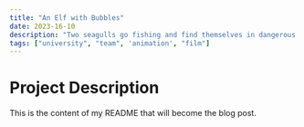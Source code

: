 ```yaml
---
title: "An Elf with Bubbles"
date: 2023-16-10
description: "Two seagulls go fishing and find themselves in dangerous waters."
tags: ["university", "team", 'animation', "film"]
---
```


# Project Description

This is the content of my README that will become the blog post.